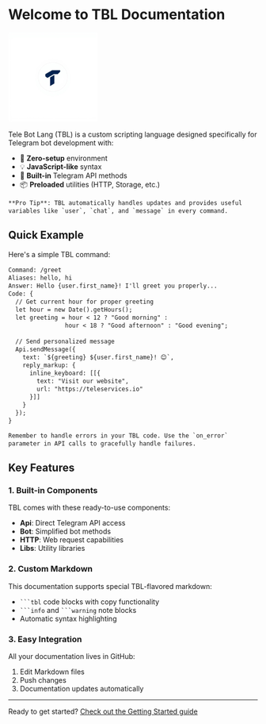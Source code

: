# Welcome to TBL Documentation

![TBL Logo](https://raw.githubusercontent.com/Soumyadeep765/tbl/main/assets/logo.png)

Tele Bot Lang (TBL) is a custom scripting language designed specifically for Telegram bot development with:

- 🚀 **Zero-setup** environment
- 💡 **JavaScript-like** syntax
- 🤖 **Built-in** Telegram API methods
- 📦 **Preloaded** utilities (HTTP, Storage, etc.)

```info
**Pro Tip**: TBL automatically handles updates and provides useful variables like `user`, `chat`, and `message` in every command.
```

## Quick Example

Here's a simple TBL command:

```tbl
Command: /greet
Aliases: hello, hi
Answer: Hello {user.first_name}! I'll greet you properly...
Code: {
  // Get current hour for proper greeting
  let hour = new Date().getHours();
  let greeting = hour < 12 ? "Good morning" : 
                hour < 18 ? "Good afternoon" : "Good evening";
  
  // Send personalized message
  Api.sendMessage({
    text: `${greeting} ${user.first_name}! 😊`,
    reply_markup: {
      inline_keyboard: [[{
        text: "Visit our website",
        url: "https://teleservices.io"
      }]]
    }
  });
}
```

```warning
Remember to handle errors in your TBL code. Use the `on_error` parameter in API calls to gracefully handle failures.
```

## Key Features

### 1. Built-in Components
TBL comes with these ready-to-use components:

- **Api**: Direct Telegram API access
- **Bot**: Simplified bot methods
- **HTTP**: Web request capabilities
- **Libs**: Utility libraries

### 2. Custom Markdown
This documentation supports special TBL-flavored markdown:

- ` ```tbl ` code blocks with copy functionality
- ` ```info ` and ` ```warning ` note blocks
- Automatic syntax highlighting

### 3. Easy Integration
All your documentation lives in GitHub:

1. Edit Markdown files
2. Push changes
3. Documentation updates automatically

---

Ready to get started? [Check out the Getting Started guide](#getting-started)
